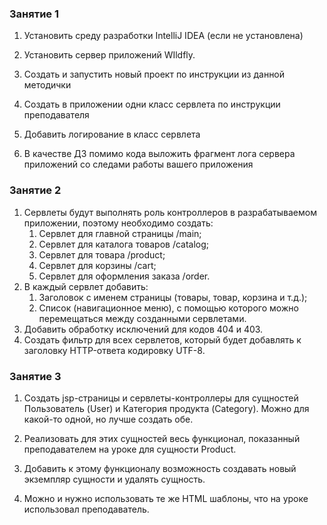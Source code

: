 ### Занятие 1

1. Установить среду разработки IntelliJ IDEA (если не установлена)

2. Установить сервер приложений WIldfly.

3. Создать и запустить новый проект по инструкции из данной методички

4. Создать в приложении одни класс сервлета по инструкции преподавателя

5. Добавить логирование в класс сервлета

6. В качестве ДЗ помимо кода выложить фрагмент лога сервера приложений со следами работы вашего приложения

### Занятие 2

1. Сервлеты будут выполнять роль контроллеров в разрабатываемом приложении, поэтому необходимо создать:
    1. Сервлет для главной страницы /main;
    2. Сервлет для каталога товаров /catalog;
    3. Сервлет для товара /product;
    4. Сервлет для корзины /cart;
    5. Сервлет для оформления заказа /order.
2. В каждый сервлет добавить:
    1. Заголовок с именем страницы (товары, товар, корзина и т.д.);
    2. Список (навигационное меню), с помощью которого можно перемещаться между созданными сервлетами.
3. Добавить обработку исключений для кодов 404 и 403.
4. Создать фильтр для всех сервлетов, который будет добавлять к заголовку HTTP-ответа кодировку UTF-8.

### Занятие 3

1. Создать jsp-страницы и сервлеты-контроллеры для сущностей Пользователь (User) и Категория продукта 
   (Category). Можно для какой-то одной, но лучше создать обе.

2. Реализовать для этих сущностей весь функционал, показанный преподавателем на уроке для сущности Product.

3. Добавить к этому функционалу возможность создавать новый экземпляр сущности и удалять сущность.

4. Можно и нужно использовать те же HTML шаблоны, что на уроке использовал преподаватель.
